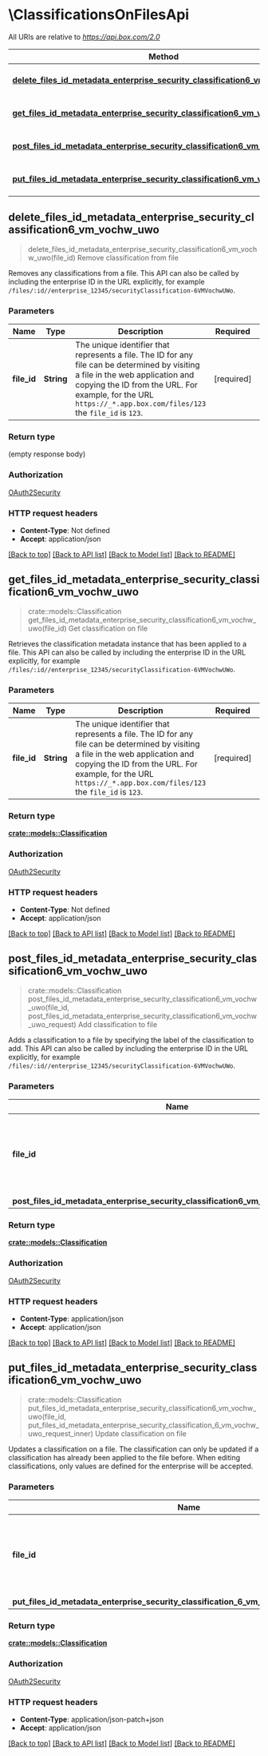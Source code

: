 # \ClassificationsOnFilesApi

All URIs are relative to *https://api.box.com/2.0*

Method | HTTP request | Description
------------- | ------------- | -------------
[**delete_files_id_metadata_enterprise_security_classification6_vm_vochw_uwo**](ClassificationsOnFilesApi.md#delete_files_id_metadata_enterprise_security_classification6_vm_vochw_uwo) | **DELETE** /files/{file_id}/metadata/enterprise/securityClassification-6VMVochwUWo | Remove classification from file
[**get_files_id_metadata_enterprise_security_classification6_vm_vochw_uwo**](ClassificationsOnFilesApi.md#get_files_id_metadata_enterprise_security_classification6_vm_vochw_uwo) | **GET** /files/{file_id}/metadata/enterprise/securityClassification-6VMVochwUWo | Get classification on file
[**post_files_id_metadata_enterprise_security_classification6_vm_vochw_uwo**](ClassificationsOnFilesApi.md#post_files_id_metadata_enterprise_security_classification6_vm_vochw_uwo) | **POST** /files/{file_id}/metadata/enterprise/securityClassification-6VMVochwUWo | Add classification to file
[**put_files_id_metadata_enterprise_security_classification6_vm_vochw_uwo**](ClassificationsOnFilesApi.md#put_files_id_metadata_enterprise_security_classification6_vm_vochw_uwo) | **PUT** /files/{file_id}/metadata/enterprise/securityClassification-6VMVochwUWo | Update classification on file



## delete_files_id_metadata_enterprise_security_classification6_vm_vochw_uwo

> delete_files_id_metadata_enterprise_security_classification6_vm_vochw_uwo(file_id)
Remove classification from file

Removes any classifications from a file.  This API can also be called by including the enterprise ID in the URL explicitly, for example `/files/:id//enterprise_12345/securityClassification-6VMVochwUWo`.

### Parameters


Name | Type | Description  | Required | Notes
------------- | ------------- | ------------- | ------------- | -------------
**file_id** | **String** | The unique identifier that represents a file.  The ID for any file can be determined by visiting a file in the web application and copying the ID from the URL. For example, for the URL `https://_*.app.box.com/files/123` the `file_id` is `123`. | [required] |

### Return type

 (empty response body)

### Authorization

[OAuth2Security](../README.md#OAuth2Security)

### HTTP request headers

- **Content-Type**: Not defined
- **Accept**: application/json

[[Back to top]](#) [[Back to API list]](../README.md#documentation-for-api-endpoints) [[Back to Model list]](../README.md#documentation-for-models) [[Back to README]](../README.md)


## get_files_id_metadata_enterprise_security_classification6_vm_vochw_uwo

> crate::models::Classification get_files_id_metadata_enterprise_security_classification6_vm_vochw_uwo(file_id)
Get classification on file

Retrieves the classification metadata instance that has been applied to a file.  This API can also be called by including the enterprise ID in the URL explicitly, for example `/files/:id//enterprise_12345/securityClassification-6VMVochwUWo`.

### Parameters


Name | Type | Description  | Required | Notes
------------- | ------------- | ------------- | ------------- | -------------
**file_id** | **String** | The unique identifier that represents a file.  The ID for any file can be determined by visiting a file in the web application and copying the ID from the URL. For example, for the URL `https://_*.app.box.com/files/123` the `file_id` is `123`. | [required] |

### Return type

[**crate::models::Classification**](Classification.md)

### Authorization

[OAuth2Security](../README.md#OAuth2Security)

### HTTP request headers

- **Content-Type**: Not defined
- **Accept**: application/json

[[Back to top]](#) [[Back to API list]](../README.md#documentation-for-api-endpoints) [[Back to Model list]](../README.md#documentation-for-models) [[Back to README]](../README.md)


## post_files_id_metadata_enterprise_security_classification6_vm_vochw_uwo

> crate::models::Classification post_files_id_metadata_enterprise_security_classification6_vm_vochw_uwo(file_id, post_files_id_metadata_enterprise_security_classification6_vm_vochw_uwo_request)
Add classification to file

Adds a classification to a file by specifying the label of the classification to add.  This API can also be called by including the enterprise ID in the URL explicitly, for example `/files/:id//enterprise_12345/securityClassification-6VMVochwUWo`.

### Parameters


Name | Type | Description  | Required | Notes
------------- | ------------- | ------------- | ------------- | -------------
**file_id** | **String** | The unique identifier that represents a file.  The ID for any file can be determined by visiting a file in the web application and copying the ID from the URL. For example, for the URL `https://_*.app.box.com/files/123` the `file_id` is `123`. | [required] |
**post_files_id_metadata_enterprise_security_classification6_vm_vochw_uwo_request** | Option<[**PostFilesIdMetadataEnterpriseSecurityClassification6VmVochwUwoRequest**](PostFilesIdMetadataEnterpriseSecurityClassification6VmVochwUwoRequest.md)> |  |  |

### Return type

[**crate::models::Classification**](Classification.md)

### Authorization

[OAuth2Security](../README.md#OAuth2Security)

### HTTP request headers

- **Content-Type**: application/json
- **Accept**: application/json

[[Back to top]](#) [[Back to API list]](../README.md#documentation-for-api-endpoints) [[Back to Model list]](../README.md#documentation-for-models) [[Back to README]](../README.md)


## put_files_id_metadata_enterprise_security_classification6_vm_vochw_uwo

> crate::models::Classification put_files_id_metadata_enterprise_security_classification6_vm_vochw_uwo(file_id, put_files_id_metadata_enterprise_security_classification_6_vm_vochw_uwo_request_inner)
Update classification on file

Updates a classification on a file.  The classification can only be updated if a classification has already been applied to the file before. When editing classifications, only values are defined for the enterprise will be accepted.

### Parameters


Name | Type | Description  | Required | Notes
------------- | ------------- | ------------- | ------------- | -------------
**file_id** | **String** | The unique identifier that represents a file.  The ID for any file can be determined by visiting a file in the web application and copying the ID from the URL. For example, for the URL `https://_*.app.box.com/files/123` the `file_id` is `123`. | [required] |
**put_files_id_metadata_enterprise_security_classification_6_vm_vochw_uwo_request_inner** | Option<[**Vec<crate::models::PutFilesIdMetadataEnterpriseSecurityClassification6VmVochwUwoRequestInner>**](put_files_id_metadata_enterprise_securityClassification_6VMVochwUWo_request_inner.md)> |  |  |

### Return type

[**crate::models::Classification**](Classification.md)

### Authorization

[OAuth2Security](../README.md#OAuth2Security)

### HTTP request headers

- **Content-Type**: application/json-patch+json
- **Accept**: application/json

[[Back to top]](#) [[Back to API list]](../README.md#documentation-for-api-endpoints) [[Back to Model list]](../README.md#documentation-for-models) [[Back to README]](../README.md)

